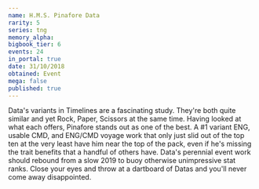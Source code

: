 ```yaml
---
name: H.M.S. Pinafore Data
rarity: 5
series: tng
memory_alpha:
bigbook_tier: 6
events: 24
in_portal: true
date: 31/10/2018
obtained: Event
mega: false
published: true
---
```


Data's variants in Timelines are a fascinating study. They're both quite similar and yet Rock, Paper, Scissors at the same time. Having looked at what each offers, Pinafore stands out as one of the best. A #1 variant ENG, usable CMD, and ENG/CMD voyage work that only just slid out of the top ten at the very least have him near the top of the pack, even if he's missing the trait benefits that a handful of others have. Data's perennial event work should rebound from a slow 2019 to buoy otherwise unimpressive stat ranks. Close your eyes and throw at a dartboard of Datas and you'll never come away disappointed.
